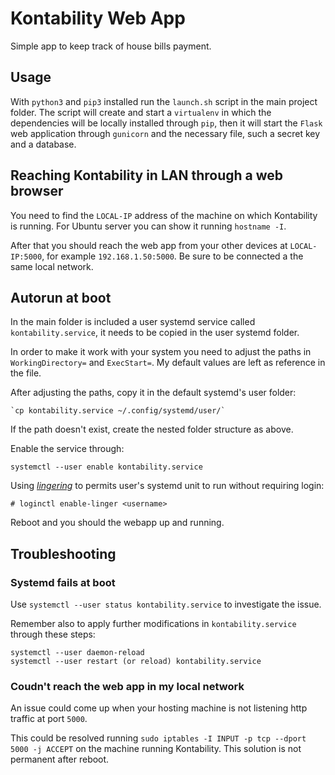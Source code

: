 # Kontability Web App

Simple app to keep track of house bills payment.

## Usage

With `python3` and `pip3` installed run the `launch.sh` script in the main project folder.
The script will create and start a `virtualenv` in which the dependencies will be locally installed through `pip`, then it will start the `Flask` web application through `gunicorn` and the necessary file, such a secret key and a database.

## Reaching Kontability in LAN through a web browser

You need to find the `LOCAL-IP` address of the machine on which Kontability is running.
For Ubuntu server you can show it running `hostname -I`.

After that you should reach the web app from your other devices at `LOCAL-IP:5000`, for example `192.168.1.50:5000`.
Be sure to be connected a the same local network.

## Autorun at boot

In the main folder is included a user systemd service called `kontability.service`, it needs to be copied in the user systemd folder.

In order to make it work with your system you need to adjust the paths in `WorkingDirectory=` and `ExecStart=`. My default values are left as reference in the file.

After adjusting the paths, copy it in the default systemd's user folder:

```
`cp kontability.service ~/.config/systemd/user/`
```

If the path doesn't exist, create the nested folder structure as above.

Enable the service through:

```
systemctl --user enable kontability.service
```

Using *[lingering][lingering]* to permits user's systemd unit to run without requiring login:

```
# loginctl enable-linger <username>
```

Reboot and you should the webapp up and running.

## Troubleshooting

### Systemd fails at boot

Use `systemctl --user status kontability.service` to investigate the issue.

Remember also to apply further modifications in `kontability.service` through these steps:

```
systemctl --user daemon-reload
systemctl --user restart (or reload) kontability.service
```

### Coudn't reach the web app in my local network

An issue could come up when your hosting machine is not listening http traffic at port `5000`.

This could be resolved running `sudo iptables -I INPUT -p tcp --dport 5000 -j ACCEPT` on the machine running Kontability.
This solution is not permanent after reboot.

<!-- Links -->
[lingering]: https://wiki.archlinux.org/index.php/Systemd/User#Automatic_start-up_of_systemd_user_instances
